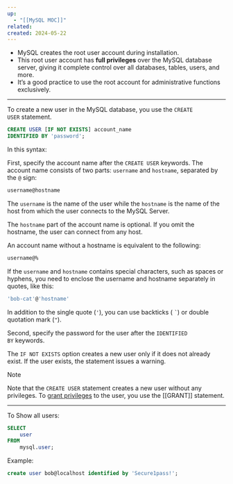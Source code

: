 ```yaml
---
up:
  - "[[MySQL MOC]]"
related: 
created: 2024-05-22
---
```


- MySQL creates the root user account during installation. 
- This root user account has __full privileges__ over the MySQL database server, giving it complete control over all databases, tables, users, and more.
- It’s a good practice to use the root account for administrative functions exclusively.

--- 
To create a new user in the MySQL database, you use the `CREATE USER` statement.
```sql
CREATE USER [IF NOT EXISTS] account_name 
IDENTIFIED BY 'password';
```

In this syntax:

First, specify the account name after the `CREATE USER` keywords. The account name consists of two parts: `username` and `hostname`, separated by the `@` sign:

```sql
username@hostname
```

The `username` is the name of the user while the `hostname` is the name of the host from which the user connects to the MySQL Server.

The `hostname` part of the account name is optional. If you omit the hostname, the user can connect from any host.

An account name without a hostname is equivalent to the following:

```sql
username@%
```

If the `username` and `hostname` contains special characters, such as spaces or hyphens, you need to enclose the username and hostname separately in quotes, like this:

```sql
'bob-cat'@'hostname'
```

In addition to the single quote (`'`), you can use backticks ( `` ` ``) or double quotation mark (`"`).

Second, specify the password for the user after the `IDENTIFIED BY` keywords.

The `IF NOT EXISTS` option creates a new user only if it does not already exist. If the user exists, the statement issues a warning.

>[!Note]
>Note that the `CREATE USER` statement creates a new user without any privileges. To [grant privileges](https://www.mysqltutorial.org/mysql-administration/mysql-grant/) to the user, you use the [[GRANT]] statement.

---
To Show all users:
```sql
SELECT
	user
FROM
	mysql.user;
```
Example:
```sql
create user bob@localhost identified by 'Secure1pass!';
```